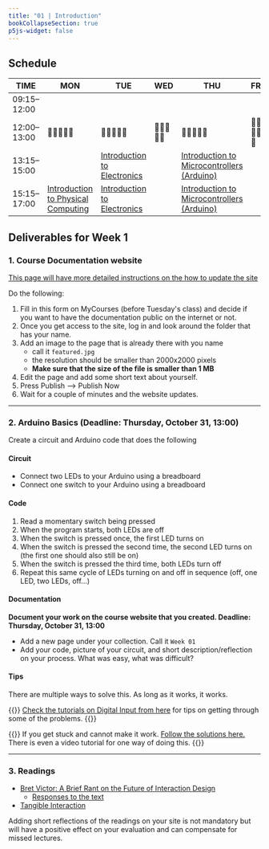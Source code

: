 ```yaml
---
title: "01 | Introduction"
bookCollapseSection: true
p5js-widget: false
---
```


## Schedule

| TIME | MON | TUE | WED | THU | FRI |
| --- | --- | --- | --- | --- | --- |
| 09:15–12:00 |  |  |  |  |  |
| 12:00–13:00| 🥗🍜🍱🍝🍕 | 🥗🍜🍱🍝🍕 | 🥗🍜🍱🍝🍕 | 🥗🍜🍱🍝🍕 | 🥗🍜🍱🍝🍕 |
| 13:15–15:00 |  | [Introduction to Electronics](./lesson-01) |  | [Introduction to Microcontrollers (Arduino)](./lesson-02) |  |
| 15:15–17:00 | [Introduction to Physical Computing](./lecture) | [Introduction to Electronics](./lesson-01) |  | [Introduction to Microcontrollers (Arduino)](./lesson-02) |  |

## Deliverables for Week 1

### 1. Course Documentation website

[This page will have more detailed instructions on the how to update the site](../documentation-website/)

Do the following:

1. Fill in this form on MyCourses (before Tuesday's class) and decide if you want to have the documentation public on the internet or not.
2. Once you get access to the site, log in and look around the folder that has your name.
3. Add an image to the page that is already there with you name
    - call it `featured.jpg`
    - the resolution should be smaller than 2000x2000 pixels
    - **Make sure that the size of the file is smaller than 1 MB**
4. Edit the page and add some short text about yourself.
5. Press Publish --> Publish Now
6. Wait for a couple of minutes and the website updates.
    
---

### 2. Arduino Basics (Deadline: Thursday, October 31, 13:00)

Create a circuit and Arduino code that does the following

#### Circuit
- Connect two LEDs to your Arduino using a breadboard
- Connect one switch to your Arduino using a breadboard

#### Code
1. Read a momentary switch being pressed
2. When the program starts, both LEDs are off
3. When the switch is pressed once, the first LED turns on
4. When the switch is pressed the second time, the second LED turns on (the first one should also still be on)
5. When the switch is pressed the third time, both LEDs turn off
6. Repeat this same cycle of LEDs turning on and off in sequence (off, one LED, two LEDs, off...)

#### Documentation

**Document your work on the course website that you created. Deadline: Thursday, October 31, 13:00**

- Add a new page under your collection. Call it `Week 01`
- Add your code, picture of your circuit, and short description/reflection on your process. What was easy, what was difficult?

#### Tips

There are multiple ways to solve this. As long as it works, it works.

{{<hint info>}}
[Check the tutorials on Digital Input from here](../../../tutorials/arduino-and-electronics/arduino/) for tips on getting through some of the problems.
{{</hint>}}

{{<hint warning>}}
If you get stuck and cannot make it work. [Follow the solutions here.](../assignments/week-01/) There is even a video tutorial for one way of doing this.
{{</hint>}}

---

### 3. Readings

- [Bret Victor: A Brief Rant on the Future of Interaction Design](http://worrydream.com/ABriefRantOnTheFutureOfInteractionDesign/)
    - [Responses to the text](http://worrydream.com/ABriefRantOnTheFutureOfInteractionDesign/responses.html)
- [Tangible Interaction](https://www.interaction-design.org/literature/book/the-glossary-of-human-computer-interaction/tangible-interaction)

Adding short reflections of the readings on your site is not mandatory but will have a positive effect on your evaluation and can compensate for missed lectures.